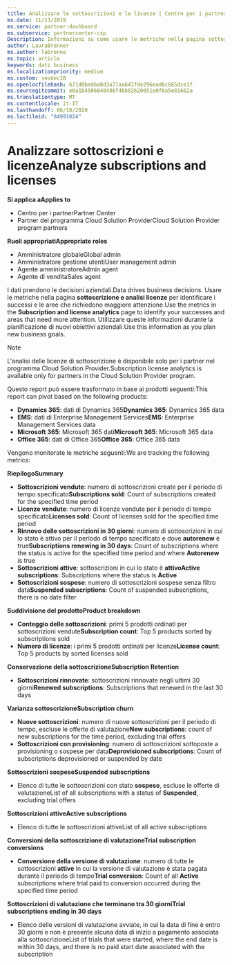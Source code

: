 ```yaml
---
title: Analizzare le sottoscrizioni e le licenze | Centro per i partner
ms.date: 11/13/2019
ms.service: partner-dashboard
ms.subservice: partnercenter-csp
Description: Informazioni su come usare le metriche nella pagina sottoscrizione e analisi licenze per identificare i successi e le aree che richiedono maggiore attenzione.
author: LauraBrenner
ms.author: labrenne
ms.topic: article
keywords: dati business
ms.localizationpriority: medium
ms.custom: seodec18
ms.openlocfilehash: 671d0bed6a8d3a71aa641fde296ead6c665dce3f
ms.sourcegitcommit: e0a1b4506840486f4bb82620051e0f6a5e81662a
ms.translationtype: MT
ms.contentlocale: it-IT
ms.lasthandoff: 06/18/2020
ms.locfileid: "84991024"
---
```

# <a name="analyze-subscriptions-and-licenses"></a><span data-ttu-id="5a013-104">Analizzare sottoscrizioni e licenze</span><span class="sxs-lookup"><span data-stu-id="5a013-104">Analyze subscriptions and licenses</span></span> 

<span data-ttu-id="5a013-105">**Si applica a**</span><span class="sxs-lookup"><span data-stu-id="5a013-105">**Applies to**</span></span>

- <span data-ttu-id="5a013-106">Centro per i partner</span><span class="sxs-lookup"><span data-stu-id="5a013-106">Partner Center</span></span>
- <span data-ttu-id="5a013-107">Partner del programma Cloud Solution Provider</span><span class="sxs-lookup"><span data-stu-id="5a013-107">Cloud Solution Provider program partners</span></span>

<span data-ttu-id="5a013-108">**Ruoli appropriati**</span><span class="sxs-lookup"><span data-stu-id="5a013-108">**Appropriate roles**</span></span>

- <span data-ttu-id="5a013-109">Amministratore globale</span><span class="sxs-lookup"><span data-stu-id="5a013-109">Global admin</span></span>
- <span data-ttu-id="5a013-110">Amministratore gestione utenti</span><span class="sxs-lookup"><span data-stu-id="5a013-110">User management admin</span></span>
- <span data-ttu-id="5a013-111">Agente amministratore</span><span class="sxs-lookup"><span data-stu-id="5a013-111">Admin agent</span></span>
- <span data-ttu-id="5a013-112">Agente di vendita</span><span class="sxs-lookup"><span data-stu-id="5a013-112">Sales agent</span></span>

<span data-ttu-id="5a013-113">I dati prendono le decisioni aziendali.</span><span class="sxs-lookup"><span data-stu-id="5a013-113">Data drives business decisions.</span></span> <span data-ttu-id="5a013-114">Usare le metriche nella pagina **sottoscrizione e analisi licenze** per identificare i successi e le aree che richiedono maggiore attenzione.</span><span class="sxs-lookup"><span data-stu-id="5a013-114">Use the metrics in the **Subscription and license analytics** page to identify your successes and areas that need more attention.</span></span> <span data-ttu-id="5a013-115">Utilizzare queste informazioni durante la pianificazione di nuovi obiettivi aziendali.</span><span class="sxs-lookup"><span data-stu-id="5a013-115">Use this information as you plan new business goals.</span></span>

> [!NOTE]
> <span data-ttu-id="5a013-116">L'analisi delle licenze di sottoscrizione è disponibile solo per i partner nel programma Cloud Solution Provider.</span><span class="sxs-lookup"><span data-stu-id="5a013-116">Subscription license analytics is available only for partners in the Cloud Solution Provider program.</span></span>


<span data-ttu-id="5a013-117">Questo report può essere trasformato in base ai prodotti seguenti:</span><span class="sxs-lookup"><span data-stu-id="5a013-117">This report can pivot based on the following products:</span></span>

 - <span data-ttu-id="5a013-118">**Dynamics 365**: dati di Dynamics 365</span><span class="sxs-lookup"><span data-stu-id="5a013-118">**Dynamics 365**: Dynamics 365 data</span></span>  
 - <span data-ttu-id="5a013-119">**EMS**: dati di Enterprise Management Services</span><span class="sxs-lookup"><span data-stu-id="5a013-119">**EMS**: Enterprise Management Services data</span></span>  
 - <span data-ttu-id="5a013-120">**Microsoft 365**: Microsoft 365 dati</span><span class="sxs-lookup"><span data-stu-id="5a013-120">**Microsoft 365**: Microsoft 365 data</span></span>  
 - <span data-ttu-id="5a013-121">**Office 365**: dati di Office 365</span><span class="sxs-lookup"><span data-stu-id="5a013-121">**Office 365**: Office 365 data</span></span>  


<span data-ttu-id="5a013-122">Vengono monitorate le metriche seguenti:</span><span class="sxs-lookup"><span data-stu-id="5a013-122">We are tracking the following metrics:</span></span>

<span data-ttu-id="5a013-123">**Riepilogo**</span><span class="sxs-lookup"><span data-stu-id="5a013-123">**Summary**</span></span>  
 - <span data-ttu-id="5a013-124">**Sottoscrizioni vendute**: numero di sottoscrizioni create per il periodo di tempo specificato</span><span class="sxs-lookup"><span data-stu-id="5a013-124">**Subscriptions sold**: Count of subscriptions created for the specified time period</span></span>  
 - <span data-ttu-id="5a013-125">**Licenze vendute**: numero di licenze vendute per il periodo di tempo specificato</span><span class="sxs-lookup"><span data-stu-id="5a013-125">**Licenses sold**: Count of licenses sold for the specified time period</span></span>   
 - <span data-ttu-id="5a013-126">**Rinnovo delle sottoscrizioni in 30 giorni**: numero di sottoscrizioni in cui lo stato è attivo per il periodo di tempo specificato e dove **autorenew** è true</span><span class="sxs-lookup"><span data-stu-id="5a013-126">**Subscriptions renewing in 30 days**: Count of subscriptions where the status is active for the specified time period and where **Autorenew** is true</span></span>
 - <span data-ttu-id="5a013-127">**Sottoscrizioni attive**: sottoscrizioni in cui lo stato è **attivo**</span><span class="sxs-lookup"><span data-stu-id="5a013-127">**Active subscriptions**: Subscriptions where the status is **Active**</span></span>  
 - <span data-ttu-id="5a013-128">**Sottoscrizioni sospese**: numero di sottoscrizioni sospese senza filtro data</span><span class="sxs-lookup"><span data-stu-id="5a013-128">**Suspended subscriptions**: Count of suspended subscriptions, there is no date filter</span></span>  

<span data-ttu-id="5a013-129">**Suddivisione del prodotto**</span><span class="sxs-lookup"><span data-stu-id="5a013-129">**Product breakdown**</span></span>  
 - <span data-ttu-id="5a013-130">**Conteggio delle sottoscrizioni**: primi 5 prodotti ordinati per sottoscrizioni vendute</span><span class="sxs-lookup"><span data-stu-id="5a013-130">**Subscription count**: Top 5 products sorted by subscriptions sold</span></span>  
 - <span data-ttu-id="5a013-131">**Numero di licenze**: i primi 5 prodotti ordinati per licenze</span><span class="sxs-lookup"><span data-stu-id="5a013-131">**License count**: Top 5 products by sorted licenses sold</span></span>

<span data-ttu-id="5a013-132">**Conservazione della sottoscrizione**</span><span class="sxs-lookup"><span data-stu-id="5a013-132">**Subscription Retention**</span></span>
 - <span data-ttu-id="5a013-133">**Sottoscrizioni rinnovate**: sottoscrizioni rinnovate negli ultimi 30 giorni</span><span class="sxs-lookup"><span data-stu-id="5a013-133">**Renewed subscriptions**: Subscriptions that renewed in the last 30 days</span></span>  

<span data-ttu-id="5a013-134">**Varianza sottoscrizione**</span><span class="sxs-lookup"><span data-stu-id="5a013-134">**Subscription churn**</span></span>  
 - <span data-ttu-id="5a013-135">**Nuove sottoscrizioni**: numero di nuove sottoscrizioni per il periodo di tempo, escluse le offerte di valutazione</span><span class="sxs-lookup"><span data-stu-id="5a013-135">**New subscriptions**: count of new subscriptions for the time period, excluding trial offers</span></span>  
 - <span data-ttu-id="5a013-136">**Sottoscrizioni con provisioning**: numero di sottoscrizioni sottoposte a provisioning o sospese per data</span><span class="sxs-lookup"><span data-stu-id="5a013-136">**Deprovisioned subscriptions**: Count of subscriptions deprovisioned or suspended by date</span></span>  

<span data-ttu-id="5a013-137">**Sottoscrizioni sospese**</span><span class="sxs-lookup"><span data-stu-id="5a013-137">**Suspended subscriptions**</span></span>  
 - <span data-ttu-id="5a013-138">Elenco di tutte le sottoscrizioni con stato **sospeso**, escluse le offerte di valutazione</span><span class="sxs-lookup"><span data-stu-id="5a013-138">List of all subscriptions with a status of **Suspended**, excluding trial offers</span></span>  
  
<span data-ttu-id="5a013-139">**Sottoscrizioni attive**</span><span class="sxs-lookup"><span data-stu-id="5a013-139">**Active subscriptions**</span></span>
 - <span data-ttu-id="5a013-140">Elenco di tutte le sottoscrizioni attive</span><span class="sxs-lookup"><span data-stu-id="5a013-140">List of all active subscriptions</span></span>  

<span data-ttu-id="5a013-141">**Conversioni della sottoscrizione di valutazione**</span><span class="sxs-lookup"><span data-stu-id="5a013-141">**Trial subscription conversions**</span></span>  
 - <span data-ttu-id="5a013-142">**Conversione della versione di valutazione**: numero di tutte le sottoscrizioni **attive** in cui la versione di valutazione è stata pagata durante il periodo di tempo</span><span class="sxs-lookup"><span data-stu-id="5a013-142">**Trial conversion**: Count of all **Active** subscriptions where trial paid to conversion occurred during the specified time period</span></span>  

<span data-ttu-id="5a013-143">**Sottoscrizioni di valutazione che terminano tra 30 giorni**</span><span class="sxs-lookup"><span data-stu-id="5a013-143">**Trial subscriptions ending in 30 days**</span></span>  
 - <span data-ttu-id="5a013-144">Elenco delle versioni di valutazione avviate, in cui la data di fine è entro 30 giorni e non è presente alcuna data di inizio a pagamento associata alla sottoscrizione</span><span class="sxs-lookup"><span data-stu-id="5a013-144">List of trials that were started, where the end date is within 30 days, and there is no paid start date associated with the subscription</span></span>  

  